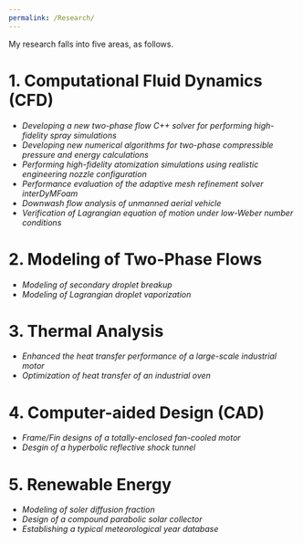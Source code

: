 ```yaml
---
permalink: /Research/
---
```


My research falls into five areas, as follows.

# 1. Computational Fluid Dynamics (CFD)
- _Developing a new two-phase flow C++ solver for performing high-fidelity spray simulations_
- _Developing new numerical algorithms for two-phase compressible pressure and energy calculations_
- _Performing high-fidelity atomization simulations using realistic engineering nozzle configuration_
- _Performance evaluation of the adaptive mesh refinement solver interDyMFoam_
- _Downwash flow analysis of unmanned aerial vehicle_
- _Verification of Lagrangian equation of motion under low-Weber number conditions_


# 2. Modeling of Two-Phase Flows
- _Modeling of secondary droplet breakup_
- _Modeling of Lagrangian droplet vaporization_


# 3. Thermal Analysis
- _Enhanced the heat transfer performance of a large-scale industrial motor_
- _Optimization of heat transfer of an industrial oven_


# 4. Computer-aided Design (CAD) 
- _Frame/Fin designs of a totally-enclosed fan-cooled motor_
- _Desgin of a hyperbolic reflective shock tunnel_


# 5. Renewable Energy
- _Modeling of soler diffusion fraction_
- _Design of a compound parabolic solar collector_
- _Establishing a typical meteorological year database_




